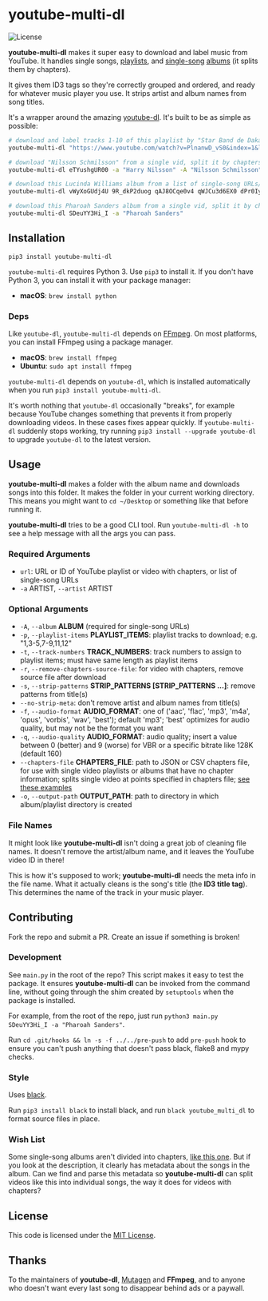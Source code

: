 # youtube-multi-dl
![License](https://camo.githubusercontent.com/890acbdcb87868b382af9a4b1fac507b9659d9bf/68747470733a2f2f696d672e736869656c64732e696f2f62616467652f6c6963656e73652d4d49542d626c75652e737667)

__youtube-multi-dl__ makes it super easy to download and label music from YouTube. It handles single songs, [playlists](https://www.youtube.com/watch?v=PlnanwD_vS0&index=1&list=PLcOYKKFxnwAdGh4NCgpXq_FNQoZKL6xWM), and [single-song](https://www.youtube.com/watch?v=SDeuYY3Hi_I) [albums](https://www.youtube.com/watch?v=eTYushgUR00) (it splits them by chapters).

It gives them ID3 tags so they're correctly grouped and ordered, and ready for whatever music player you use. It strips artist and album names from song titles.

It's a wrapper around the amazing [youtube-dl](https://github.com/rg3/youtube-dl). It's built to be as simple as possible:

~~~sh
# download and label tracks 1-10 of this playlist by "Star Band de Dakar"
youtube-multi-dl "https://www.youtube.com/watch?v=PlnanwD_vS0&index=1&list=PLcOYKKFxnwAdGh4NCgpXq_FNQoZKL6xWM" -a "Star Band de Dakar" -p "1-10"

# download "Nilsson Schmilsson" from a single vid, split it by chapters, and label each song
youtube-multi-dl eTYushgUR00 -a "Harry Nilsson" -A "Nilsson Schmilsson"

# download this Lucinda Williams album from a list of single-song URLs/IDs
youtube-multi-dl vWyXoGUdj4U 9R_dkP2duog qAJ8OCqe0v4 qWJCu3d6EX0 dPr0Iyh0z60 4VMUjcQ2ggs haUHiHVTvtg IOCPe_ff2RE ihuPM-xiCqY pjYxBxGSNnY HrSEeNE_Uzw cpP11qYuhg8 -a "Lucinda Williams" -A "Sweet Old World"

# download this Pharoah Sanders album from a single vid, split it by chapters, and label each song; youtube-multi-dl guesses at the album name from the video metadata
youtube-multi-dl SDeuYY3Hi_I -a "Pharoah Sanders"
~~~


## Installation
`pip3 install youtube-multi-dl`

`youtube-multi-dl` requires Python 3. Use `pip3` to install it. If you don't have Python 3, you can install it with your package manager:

- __macOS__: `brew install python`


### Deps
Like `youtube-dl`, `youtube-multi-dl` depends on [FFmpeg](https://www.ffmpeg.org/). On most platforms, you can install FFmpeg using a package manager.

- __macOS__: `brew install ffmpeg`
- __Ubuntu__: `sudo apt install ffmpeg`

`youtube-multi-dl` depends on `youtube-dl`, which is installed automatically when you run `pip3 install youtube-multi-dl`.

It's worth nothing that `youtube-dl` occasionally "breaks", for example because YouTube changes something that prevents it from properly downloading videos. In these cases fixes appear quickly. If `youtube-multi-dl` suddenly stops working, try running `pip3 install --upgrade youtube-dl` to upgrade `youtube-dl` to the latest version.


## Usage
__youtube-multi-dl__ makes a folder with the album name and downloads songs into this folder. It makes the folder in your current working directory. This means you might want to `cd ~/Desktop` or something like that before running it.

__youtube-multi-dl__ tries to be a good CLI tool. Run `youtube-multi-dl -h` to see a help message with all the args you can pass.


### Required Arguments
- `url`: URL or ID of YouTube playlist or video with chapters, or list of single-song URLs
- `-a` ARTIST, `--artist` ARTIST


### Optional Arguments
- `-A`, `--album` __ALBUM__ (required for single-song URLs)
- `-p`, `--playlist-items` __PLAYLIST_ITEMS__: playlist tracks to download; e.g. "1,3-5,7-9,11,12"
- `-t`, `--track-numbers` __TRACK_NUMBERS__: track numbers to assign to playlist items; must have same length as playlist items
- `-r`, `--remove-chapters-source-file`: for video with chapters, remove source file after download
- `-s`, `--strip-patterns` __STRIP_PATTERNS [STRIP_PATTERNS ...]__: remove patterns from title(s)
- `--no-strip-meta`: don't remove artist and album names from title(s)
- `-f`, `--audio-format` __AUDIO_FORMAT__: one of ('aac', 'flac', 'mp3', 'm4a', 'opus', 'vorbis', 'wav', 'best'); default 'mp3'; 'best' optimizes for audio quality, but may not be the format you want
- `-q`, `--audio-quality` __AUDIO_FORMAT__: audio quality; insert a value between 0 (better) and 9 (worse) for VBR or a specific bitrate like 128K (default 160)
- `--chapters-file` __CHAPTERS_FILE__: path to JSON or CSV chapters file, for use with single video playlists or albums that have no chapter information; splits single video at points specified in chapters file; [see these examples](https://github.com/fortana-co/youtube-multi-dl/tree/master/examples/chapters_file)
- `-o`, `--output-path` __OUTPUT_PATH__: path to directory in which album/playlist directory is created


### File Names
It might look like __youtube-multi-dl__ isn't doing a great job of cleaning file names. It doesn't remove the artist/album name, and it leaves the YouTube video ID in there!

This is how it's supposed to work; __youtube-multi-dl__ needs the meta info in the file name. What it actually cleans is the song's title (the __ID3 title tag__). This determines the name of the track in your music player.


## Contributing
Fork the repo and submit a PR. Create an issue if something is broken!


### Development
See `main.py` in the root of the repo? This script makes it easy to test the package. It ensures __youtube-multi-dl__ can be invoked from the command line, without going through the shim created by `setuptools` when the package is installed.

For example, from the root of the repo, just run `python3 main.py SDeuYY3Hi_I -a "Pharoah Sanders"`.

Run `cd .git/hooks && ln -s -f ../../pre-push` to add `pre-push` hook to ensure you can't push anything that doesn't pass black, flake8 and mypy checks.


### Style
Uses [black](https://github.com/psf/black).

Run `pip3 install black` to install black, and run `black youtube_multi_dl` to format source files in place.


### Wish List
Some single-song albums aren't divided into chapters, [like this one](https://www.youtube.com/watch?v=fEqrnR7_yT8). But if you look at the description, it clearly has metadata about the songs in the album. Can we find and parse this metadata so __youtube-multi-dl__ can split videos like this into individual songs, the way it does for videos with chapters?


## License
This code is licensed under the [MIT License](https://opensource.org/licenses/MIT).


## Thanks
To the maintainers of __youtube-dl__, [Mutagen](https://github.com/quodlibet/mutagen) and __FFmpeg__, and to anyone who doesn't want every last song to disappear behind ads or a paywall.
